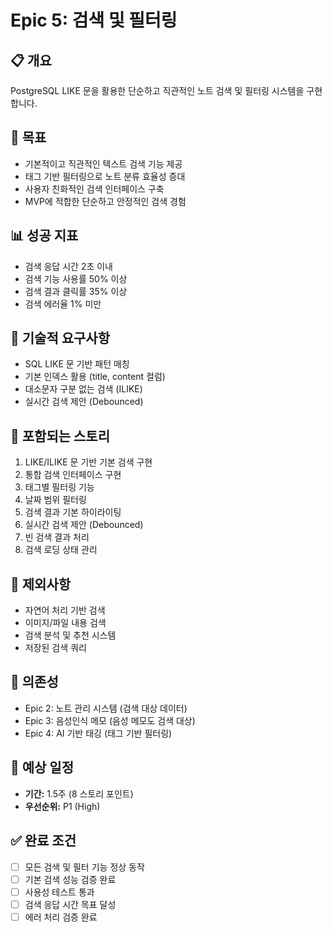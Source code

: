 # Epic 5: 검색 및 필터링

## 📋 개요

PostgreSQL LIKE 문을 활용한 단순하고 직관적인 노트 검색 및 필터링 시스템을 구현합니다.

## 🎯 목표

-   기본적이고 직관적인 텍스트 검색 기능 제공
-   태그 기반 필터링으로 노트 분류 효율성 증대
-   사용자 친화적인 검색 인터페이스 구축
-   MVP에 적합한 단순하고 안정적인 검색 경험

## 📊 성공 지표

-   검색 응답 시간 2초 이내
-   검색 기능 사용률 50% 이상
-   검색 결과 클릭률 35% 이상
-   검색 에러율 1% 미만

## 🔧 기술적 요구사항

-   SQL LIKE 문 기반 패턴 매칭
-   기본 인덱스 활용 (title, content 컬럼)
-   대소문자 구분 없는 검색 (ILIKE)
-   실시간 검색 제안 (Debounced)

## 📝 포함되는 스토리

1. LIKE/ILIKE 문 기반 기본 검색 구현
2. 통합 검색 인터페이스 구현
3. 태그별 필터링 기능
4. 날짜 범위 필터링
5. 검색 결과 기본 하이라이팅
6. 실시간 검색 제안 (Debounced)
7. 빈 검색 결과 처리
8. 검색 로딩 상태 관리

## 🚫 제외사항

-   자연어 처리 기반 검색
-   이미지/파일 내용 검색
-   검색 분석 및 추천 시스템
-   저장된 검색 쿼리

## 🔗 의존성

-   Epic 2: 노트 관리 시스템 (검색 대상 데이터)
-   Epic 3: 음성인식 메모 (음성 메모도 검색 대상)
-   Epic 4: AI 기반 태깅 (태그 기반 필터링)

## 📅 예상 일정

-   **기간:** 1.5주 (8 스토리 포인트)
-   **우선순위:** P1 (High)

## ✅ 완료 조건

-   [ ] 모든 검색 및 필터 기능 정상 동작
-   [ ] 기본 검색 성능 검증 완료
-   [ ] 사용성 테스트 통과
-   [ ] 검색 응답 시간 목표 달성
-   [ ] 에러 처리 검증 완료